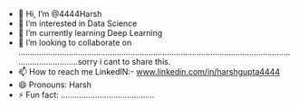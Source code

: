 - 👋 Hi, I’m @4444Harsh
- 👀 I’m interested in Data Science
- 🌱 I’m currently learning Deep Learning
- 💞️ I’m looking to collaborate on .................................................................................................................................................sorry i cant to share this.
- 📫 How to reach me LinkedIN:- www.linkedin.com/in/harshgupta4444
- 😄 Pronouns: Harsh
- ⚡ Fun fact: .........................................

<!---
4444Harsh/4444Harsh is a ✨ special ✨ repository because its `README.md` (this file) appears on your GitHub profile.
You can click the Preview link to take a look at your changes.
--->
